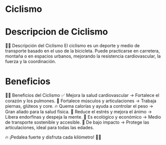 # Ciclismo

# Descripcion de Ciclismo
🚴‍♂️ Descripción del Ciclismo
El ciclismo es un deporte y medio de transporte basado en el uso de la bicicleta. Puede practicarse en carretera, montaña o en espacios urbanos, mejorando la resistencia cardiovascular, la fuerza y la coordinación.

# Beneficios
🚴‍♂️ Beneficios del Ciclismo
✅ Mejora la salud cardiovascular → Fortalece el corazón y los pulmones.
💪 Fortalece músculos y articulaciones → Trabaja piernas, glúteos y core.
🔥 Quema calorías y ayuda a controlar el peso → Gran aliado para la salud física.
🧘 Reduce el estrés y mejora el ánimo → Libera endorfinas y despeja la mente.
🌿 Es ecológico y económico → Medio de transporte sostenible y accesible.
🦵 De bajo impacto → Protege las articulaciones, ideal para todas las edades.

🔥 ¡Pedalea fuerte y disfruta cada kilómetro! 🚵💨